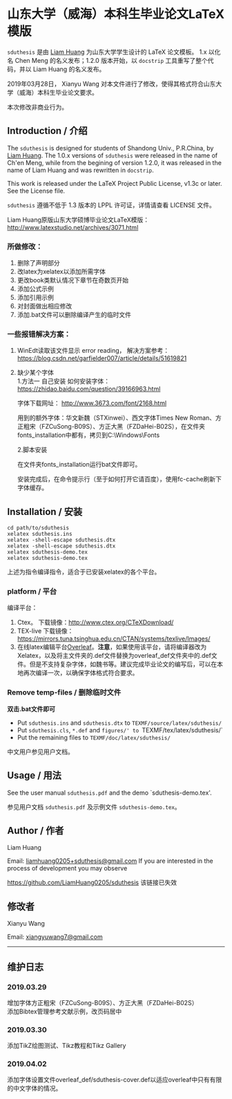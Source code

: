 
# 山东大学（威海）本科生毕业论文LaTeX 模版


`sduthesis` 是由 [Liam Huang][liam-ctan] 为山东大学学生设计的 LaTeX 论文模板。
1.x 以化名 Chen Meng 的名义发布；1.2.0 版本开始，以 `docstrip` 工具重写了整个代码，并以 Liam Huang 的名义发布。  

2019年03月28日， Xianyu Wang 对本文件进行了修改，使得其格式符合山东大学（威海）本科生毕业论文要求。  

本次修改非商业行为。  

## Introduction / 介绍

The `sduthesis` is designed for students of Shandong Univ., P.R.China,
by [Liam Huang][liam-ctan]. The 1.0.x versions of `sduthesis` were
released in the name of Ch'en Meng, while from the begining of version 1.2.0,
it was released in the name of Liam Huang and was rewritten in `docstrip`.

This work is released under the LaTeX Project Public License, v1.3c or later.
See the License file.

`sduthesis` 遵循不低于 1.3 版本的 LPPL 许可证，详情请查看 LICENSE 文件。



Liam Huang原版山东大学硕博毕业论文LaTeX模版： http://www.latexstudio.net/archives/3071.html



### 所做修改：
1. 删除了声明部分
2. 改latex为xelatex以添加所需字体
3. 更改book类默认情况下章节在奇数页开始
4. 添加公式示例
5. 添加引用示例
6. 对封面做出相应修改
7. 添加.bat文件可以删除编译产生的临时文件


### 一些报错解决方案：
1. WinEdt读取该文件显示 error reading， 解决方案参考：https://blog.csdn.net/garfielder007/article/details/51619821
2. 缺少某个字体  
   1.方法一 自己安装
   如何安装字体：https://zhidao.baidu.com/question/39166963.html

   字体下载网址： http://www.3673.com/font/2168.html  
   
   用到的额外字体：华文新魏（STXinwei）、西文字体Times New Roman、方正粗宋（FZCuSong-B09S）、方正大黑（FZDaHei-B02S），在文件夹fonts_installation中都有，拷贝到C:\Windows\Fonts
   
   2.脚本安装


   在文件夹fonts_installation运行bat文件即可。

   安装完成后，在命令提示行（至于如何打开它请百度），使用fc-cache刷新下字体缓存。




## Installation / 安装

    cd path/to/sduthesis
    xelatex sduthesis.ins
    xelatex -shell-escape sduthesis.dtx
    xelatex -shell-escape sduthesis.dtx
    xelatex sduthesis-demo.tex
    xelatex sduthesis-demo.tex

上述为指令编译指令，适合于已安装xelatex的各个平台。
### platform / 平台
编译平台：
1. Ctex。 下载镜像：http://www.ctex.org/CTeXDownload/
2. TEX-live 下载镜像： https://mirrors.tuna.tsinghua.edu.cn/CTAN/systems/texlive/Images/
3. 在线latex编辑平台[Overleaf](https://www.overleaf.com/project)。**注意**，如果使用该平台，请将编译器改为Xelatex，以及将主文件夹的.def文件替换为overleaf_def文件夹中的.def文件。但是不支持复杂字体，如魏书等。建议完成毕业论文的编写后，可以在本地再次编译一次，以确保字体格式符合要求。

### Remove temp-files / 删除临时文件

**双击.bat文件即可**

* Put `sduthesis.ins` and `sduthesis.dtx` to `TEXMF/source/latex/sduthesis/`
* Put `sduthesis.cls`, `*.def` and `figures/' to `TEXMF/tex/latex/sduthesis/`
* Put the remaining files to `TEXMF/doc/latex/sduthesis/`

中文用户参见用户文档。

## Usage / 用法

See the user manual `sduthesis.pdf` and the demo `sduthesis-demo.tex'.

参见用户文档 `sduthesis.pdf` 及示例文件 `sduthesis-demo.tex`。

## Author / 作者

Liam Huang

Email: liamhuang0205+sduthesis@gmail.com
If you are interested in the process of development you may observe

<https://github.com/LiamHuang0205/sduthesis> 该链接已失效

[liam-ctan]: http://www.ctan.org/author/huang-l

## 修改者
Xianyu Wang  

Email: xiangyuwang7@gmail.com

--------------------------------------------------------------------------
## 维护日志

### 2019.03.29
增加字体方正粗宋（FZCuSong-B09S）、方正大黑（FZDaHei-B02S）  
添加Bibtex管理参考文献示例，改页码居中

### 2019.03.30
添加TikZ绘图测试、Tikz教程和Tikz Gallery

### 2019.04.02
添加字体设置文件overleaf_def/sduthesis-cover.def以适应overleaf中只有有限的中文字体的情况。
